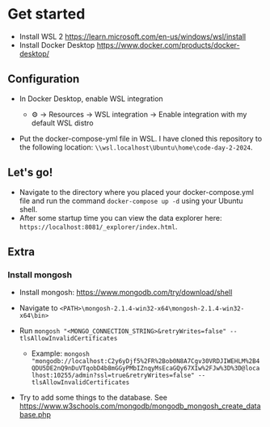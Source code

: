 # Get started

- Install WSL 2 https://learn.microsoft.com/en-us/windows/wsl/install
- Install Docker Desktop https://www.docker.com/products/docker-desktop/

## Configuration

- In Docker Desktop, enable WSL integration

  - ⚙️ → Resources → WSL integration → Enable integration with my default WSL distro

- Put the docker-compose-yml file in WSL. I have cloned this repository to the following location: `\\wsl.localhost\Ubuntu\home\code-day-2-2024`.

## Let's go!

- Navigate to the directory where you placed your docker-compose.yml file and run the command `docker-compose up -d` using your Ubuntu shell.
- After some startup time you can view the data explorer here: `https://localhost:8081/_explorer/index.html`.

## Extra

### Install mongosh

- Install mongosh: https://www.mongodb.com/try/download/shell
- Navigate to `<PATH>\mongosh-2.1.4-win32-x64\mongosh-2.1.4-win32-x64\bin>`
- Run `mongosh "<MONGO_CONNECTION_STRING>&retryWrites=false" --tlsAllowInvalidCertificates`

  - Example: `mongosh "mongodb://localhost:C2y6yDjf5%2FR%2Bob0N8A7Cgv30VRDJIWEHLM%2B4QDU5DE2nQ9nDuVTqobD4b8mGGyPMbIZnqyMsEcaGQy67XIw%2FJw%3D%3D@localhost:10255/admin?ssl=true&retryWrites=false" --tlsAllowInvalidCertificates`

- Try to add some things to the database. See https://www.w3schools.com/mongodb/mongodb_mongosh_create_database.php
